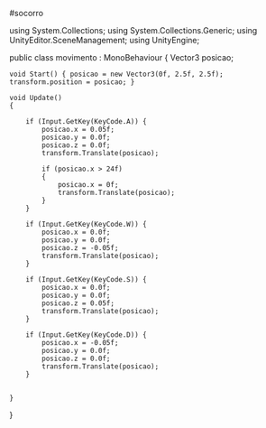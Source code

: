 #socorro

using System.Collections;
using System.Collections.Generic;
using UnityEditor.SceneManagement;
using UnityEngine;

public class movimento : MonoBehaviour
{
    Vector3 posicao;

    void Start() { posicao = new Vector3(0f, 2.5f, 2.5f); transform.position = posicao; }

    void Update()
    {

        if (Input.GetKey(KeyCode.A)) {
            posicao.x = 0.05f;
            posicao.y = 0.0f;
            posicao.z = 0.0f;
            transform.Translate(posicao);

            if (posicao.x > 24f)
            {
                posicao.x = 0f;
                transform.Translate(posicao);
            }
        }

        if (Input.GetKey(KeyCode.W)) {
            posicao.x = 0.0f;
            posicao.y = 0.0f;
            posicao.z = -0.05f;
            transform.Translate(posicao); 
        }

        if (Input.GetKey(KeyCode.S)) {
            posicao.x = 0.0f;
            posicao.y = 0.0f;
            posicao.z = 0.05f;
            transform.Translate(posicao);
        }

        if (Input.GetKey(KeyCode.D)) {
            posicao.x = -0.05f;
            posicao.y = 0.0f;
            posicao.z = 0.0f;
            transform.Translate(posicao);
        }

        
    }
}
